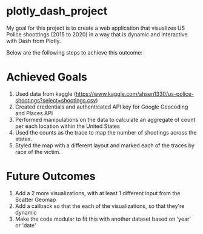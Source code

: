 # plotly_dash_project

My goal for this project is to create a web application that visualizes US Police shoottings (2015 to 2020) in a way that is dynamic and interactive with Dash from Plotly.

Below are the following steps to achieve this outcome:

# Achieved Goals
1. Used data from kaggle (https://www.kaggle.com/ahsen1330/us-police-shootings?select=shootings.csv)
2. Created credentials and authenticated API key for Google Geocoding and Places API
3. Performed manipulations on the data to calculate an aggregate of count per each location within the United States
4. Used the counts as the trace to map the number of shootings across the states.
5. Styled the map with a different layout and marked each of the traces by race of the victim.

# Future Outcomes
1. Add a 2 more visualizations, with at least 1 different input from the Scatter Geomap
2. Add a callback so that the each of the visualizations, so that they're dynamic
3. Make the code modular to fit this with another dataset based on 'year' or 'date'
